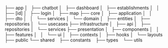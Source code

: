 ├── app
│   ├── chatbot
│   ├── dashboard
│   ├── establishments
│   │   ├── [id]
│   ├── login
│   ├── map
├── core
│   ├── application
│   │   ├── dto
│   │   └── services
│   └── domain
│       ├── entities
│       ├── repositories
│       └── usecases
├── infrastructure
│   ├── api
│   ├── repositories
│   └── services
├── presentation
│   ├── components
│   │   ├── features
│   │   └── ui
│   ├── contexts
│   ├── hooks
│   └── layouts
├── public
└── shared
    ├── constants
    ├── types
    └── utils